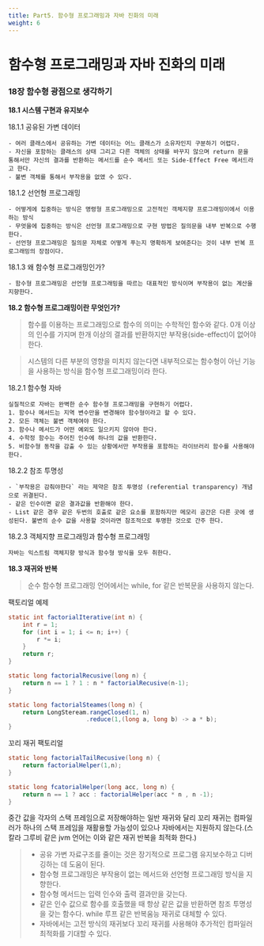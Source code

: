 ```yaml
---
title: Part5. 함수형 프로그래밍과 자바 진화의 미래
weight: 6
---
```


# 함수형 프로그래밍과 자바 진화의 미래

### 18장 함수형 광점으로 생각하기

**18.1 시스템 구현과 유지보수**
 
18.1.1 공유된 가변 데이터
```
- 여러 클래스에서 공유하는 가변 데이터는 어느 클래스가 소유자인지 구분하기 어렵다.
- 자신을 포함하는 클래스의 상태 그리고 다른 객체의 상태를 바꾸지 않으며 return 문을 통해서만 자신의 결과를 반환하는 메서드를 순수 메서드 또는 Side-Effect Free 메서드라고 한다.
- 불변 객체를 통해서 부작용을 없앴 수 있다.
```

18.1.2 선언형 프로그래밍
```
- 어떻게에 집중하는 방식은 명령형 프로그래밍으로 고전적인 객체지향 프로그래밍이에서 이용하는 방식
- 무엇을에 집중하는 방식은 선언형 프로그래밍으로 구현 방법은 질의문을 내부 반복으로 수행한다. 
- 선언형 프로그래밍은 질의문 자체로 어떻게 푸는지 명확하게 보여준다는 것이 내부 반복 프로그래밍의 장점이다.
```

18.1.3 왜 함수형 프로그래밍인가?
```
- 함수형 프로그래밍은 선언형 프로그래밍을 따르는 대표적인 방식이며 부작용이 없는 계산을 지향한다. 
```

**18.2 함수형 프로그래밍이란 무엇인가?**

> 함수를 이용하는 프로그래밍으로 함수의 의미는 수학적인 함수와 같다. 0개 이상의 인수를 가지며 한개 이상의 결과를 반환하지만 부작용(side-effect)이 없어야 한다.

> 시스템의 다른 부분의 영향을 미치지 않는다면 내부적으로는 함수형이 아닌 기능을 사용하는 방식을 함수형 프로그래밍이라 한다.

18.2.1 함수형 자바
```
실질적으로 자바는 완벽한 순수 함수형 프로그래밍을 구현하기 어렵다.
1. 함수나 메서드는 지역 변수만을 변경해야 함수형이라고 할 수 있다.
2. 모든 객체는 불변 객체여야 한다.
3. 함수나 메서드가 어떤 예외도 일으키지 않아야 한다.
4. 수학정 함수는 주어진 인수에 하나의 값을 반환한다.
5. 비함수형 동작을 감출 수 있는 상황에서만 부작용을 포함하는 라이브러리 함수를 사용해야한다.
```
18.2.2 참조 투명성

```
- `부작용은 감춰야한다` 라는 제약은 참조 투명성 (referential transparency) 개념으로 귀결된다.
- 같은 인수이면 같은 결과값을 반환해야 한다.
- List 같은 경우 같은 두번의 호출로 같은 요소를 포함하지만 메모리 공간은 다른 곳에 생성된다. 불변의 순수 값을 사용할 것이라면 참조적으로 투명한 것으로 간주 한다.
```

18.2.3 객체지향 프로그래밍과 함수형 프로그래밍

```
자바는 익스트림 객체지향 방식과 함수형 방식을 모두 취한다.
```

**18.3 재귀와 반복**
> 순수 함수형 프로그래밍 언어에서는 while, for 같은 반복문을 사용하지 않는다.

팩토리얼 예제

```java
static int factorialIterative(int n) {
    int r = 1;
    for (int i = 1; i <= n; i++) {
        r *= i;
    }
    return r;
}

static long factorialRecusive(long n) {
    return n == 1 ? 1 : n * factorialRecusive(n-1);
}

static long factorialSteames(long n) {
    return LongSteream.rangeClosed(1, n)
                      .reduce(1,(long a, long b) -> a * b);
}
```

꼬리 재귀 팩토리얼

```java
static long factorialTailRecusive(long n) {
    return factorialHelper(1,n);
}

static long fcatorialHelper(long acc, long n) {
    return n == 1 ? acc : factorialHelper(acc * n , n -1);
}
```

중간 값을 각자의 스택 프레임으로 저장해야하는 일반 재귀와 달리 꼬리 재귀는 컴파일러가 하나의 스택 프레임을 재활용할 가능성이 있으나 자바에서는 지원하지 않는다.(스칼라 그루비 같은 jvm 언어는 이와 같은 재귀 반복을 최적화 한다.)


> - 공유 가변 자료구조를 줄이는 것은 장기적으로 프로그램 유지보수하고 디버깅하는 데 도움이 된다.  
> - 함수형 프로그래밍은 부작용이 없는 메서드와 선언형 프로그래밍 방식을 지향한다.
> - 함수형 메서드는 입력 인수와 출력 결과만을 갖는다.
> - 같은 인수 값으로 함수를 호출했을 때 항상 같은 값을 반환하면 참조 투명성을 갖는 함수다. while 루프 같은 반복움능 재귀로 대체할 수 있다.
> - 자바에서는 고전 방식의 재귀보다 꼬리 재귀를 사용해야 추가적인 컴파일러 최적화를 기대할 수 있다.
